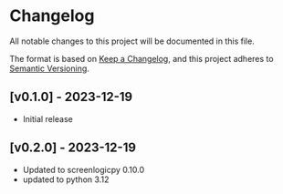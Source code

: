 # Changelog

All notable changes to this project will be documented in this file.

The format is based on [Keep a Changelog](https://keepachangelog.com/en/1.0.0/),
and this project adheres to [Semantic Versioning](https://semver.org/spec/v2.0.0.html).

## [v0.1.0] - 2023-12-19
- Initial release

## [v0.2.0] - 2023-12-19
- Updated to screenlogicpy 0.10.0
- updated to python 3.12
